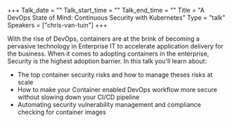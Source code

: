 +++
Talk_date = ""
Talk_start_time = ""
Talk_end_time = ""
Title = "A DevOps State of Mind: Continuous Security with Kubernetes"
Type = "talk"
Speakers = ["chris-van-tuin"]
+++

With the rise of DevOps, containers are at the brink of becoming a pervasive technology in Enterprise IT to accelerate application delivery for the business. When it comes to adopting containers in the enterprise, Security is the highest adoption barrier. In this talk you'll learn about:

- The top container security risks and how to manage theses risks at scale 
- How to make your Container enabled DevOps workflow more secure without slowing down your CI/CD pipeline
- Automating security vulnerability management and compliance checking for container images

